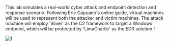 This lab simulates a real-world cyber attack and endpoint detection and response scenario. Following Eric Capuano's online guide, virtual machines will be used to represent both the attacker and victim machines. The attack machine will employ 'Sliver' as the C2 framework to target a Windows endpoint, which will be protected by 'LimaCharlie' as the EDR solution.!

![1](https://github.com/user-attachments/assets/01bff9d4-2919-47bc-8012-02c8332cbd02)
